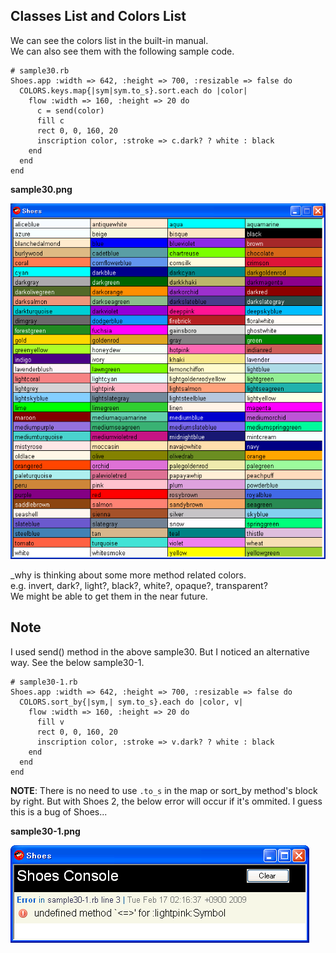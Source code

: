 Classes List and Colors List
----------------------------

We can see the colors list in the built-in manual. <br>
We can also see them with the following sample code. <br>

	# sample30.rb
	Shoes.app :width => 642, :height => 700, :resizable => false do
	  COLORS.keys.map{|sym|sym.to_s}.sort.each do |color|
	    flow :width => 160, :height => 20 do
	      c = send(color)
	      fill c
	      rect 0, 0, 160, 20
	      inscription color, :stroke => c.dark? ? white : black
	    end
	  end
	end

**sample30.png**

![sample30.png](http://github.com/ashbb/shoes_tutorial_html/raw/master/images/sample30.png)


\_why is thinking about some more method related colors. <br>
e.g.  invert, dark?, light?, black?, white?, opaque?, transparent? <br>
We might be able to get them in the near future. <br>


Note
----
I used send() method in the above sample30. But I noticed an alternative way. See the below sample30-1.

	# sample30-1.rb
	Shoes.app :width => 642, :height => 700, :resizable => false do
	  COLORS.sort_by{|sym,| sym.to_s}.each do |color, v|
	    flow :width => 160, :height => 20 do
	      fill v
	      rect 0, 0, 160, 20
	      inscription color, :stroke => v.dark? ? white : black
	    end
	  end
	end

**NOTE**: There is no need to use `.to_s` in the map or sort\_by method's block by right. But with Shoes 2, the below error will occur if it's ommited. I guess this is a bug of Shoes...

**sample30-1.png**

![sample30-1.png](http://github.com/ashbb/shoes_tutorial_html/raw/master/images/sample30-1.png)

